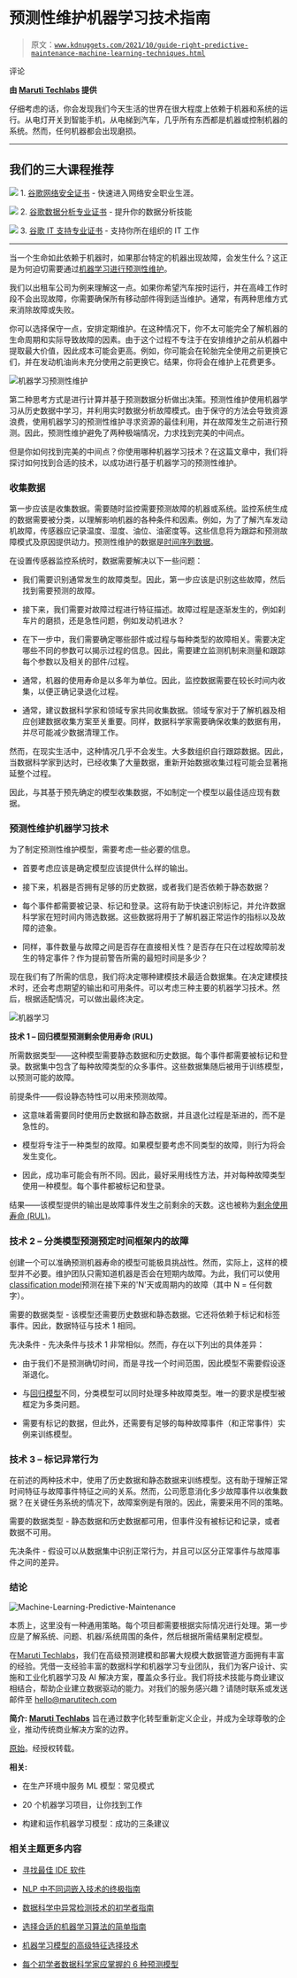 # 预测性维护机器学习技术指南

> 原文：[`www.kdnuggets.com/2021/10/guide-right-predictive-maintenance-machine-learning-techniques.html`](https://www.kdnuggets.com/2021/10/guide-right-predictive-maintenance-machine-learning-techniques.html)

评论

**由 [Maruti Techlabs](https://marutitech.com/) 提供**

仔细考虑的话，你会发现我们今天生活的世界在很大程度上依赖于机器和系统的运行。从电灯开关到智能手机，从电梯到汽车，几乎所有东西都是机器或控制机器的系统。然而，任何机器都会出现磨损。

* * *

## 我们的三大课程推荐

![](img/0244c01ba9267c002ef39d4907e0b8fb.png) 1\. [谷歌网络安全证书](https://www.kdnuggets.com/google-cybersecurity) - 快速进入网络安全职业生涯。

![](img/e225c49c3c91745821c8c0368bf04711.png) 2\. [谷歌数据分析专业证书](https://www.kdnuggets.com/google-data-analytics) - 提升你的数据分析技能

![](img/0244c01ba9267c002ef39d4907e0b8fb.png) 3\. [谷歌 IT 支持专业证书](https://www.kdnuggets.com/google-itsupport) - 支持你所在组织的 IT 工作

* * *

当一个生命如此依赖于机器时，如果那台特定的机器出现故障，会发生什么？这正是为何迫切需要通过[机器学习进行预测性维护](https://marutitech.com/machine-learning-predictive-analytics/)。

我们以出租车公司为例来理解这一点。如果你希望汽车按时运行，并在高峰工作时段不会出现故障，你需要确保所有移动部件得到适当维护。通常，有两种思维方式来消除故障或失败。

你可以选择保守一点，安排定期维护。在这种情况下，你不太可能完全了解机器的生命周期和实际导致故障的因素。由于这个过程不专注于在安排维护之前从机器中提取最大价值，因此成本可能会更高。例如，你可能会在轮胎完全使用之前更换它们，并在发动机油尚未充分使用之前更换它。结果，你将会在维护上花费更多。

![机器学习预测性维护](img/c301db96b7bbf13b94f9887de6ec32c2.png)

第二种思考方式是进行计算并基于预测数据分析做出决策。预测性维护使用机器学习从历史数据中学习，并利用实时数据分析故障模式。由于保守的方法会导致资源浪费，使用机器学习的预测性维护寻求资源的最佳利用，并在故障发生之前进行预测。因此，预测性维护避免了两种极端情况，力求找到完美的中间点。

但是你如何找到完美的中间点？你使用哪种机器学习技术？在这篇文章中，我们将探讨如何找到合适的技术，以成功进行基于机器学习的预测性维护。

### **收集数据**

第一步应该是收集数据。需要随时监控需要预测故障的机器或系统。监控系统生成的数据需要被分类，以理解影响机器的各种条件和因素。例如，为了了解汽车发动机故障，传感器应记录温度、湿度、油位、油密度等。这些信息将为跟踪和预测故障模式及原因提供动力。预测性维护的数据是[时间序列数据](https://en.wikipedia.org/wiki/Time_series)。

在设置传感器监控系统时，数据需要解决以下一些问题：

+   我们需要识别通常发生的故障类型。因此，第一步应该是识别这些故障，然后找到需要预测的故障。

+   接下来，我们需要对故障过程进行特征描述。故障过程是逐渐发生的，例如刹车片的磨损，还是急性问题，例如发动机进水？

+   在下一步中，我们需要确定哪些部件或过程与每种类型的故障相关。需要决定哪些不同的参数可以揭示过程的信息。因此，需要建立监测机制来测量和跟踪每个参数以及相关的部件/过程。

+   通常，机器的使用寿命是以多年为单位。因此，监控数据需要在较长时间内收集，以便正确记录退化过程。

+   通常，建议数据科学家和领域专家共同收集数据。领域专家对于了解机器及相应创建数据收集方案至关重要。同样，数据科学家需要确保收集的数据有用，并尽可能减少数据清理工作。

然而，在现实生活中，这种情况几乎不会发生。大多数组织自行跟踪数据。因此，当数据科学家到达时，已经收集了大量数据，重新开始数据收集过程可能会显著拖延整个过程。

因此，与其基于预先确定的模型收集数据，不如制定一个模型以最佳适应现有数据。

### **预测性维护机器学习技术**

为了制定预测性维护模型，需要考虑一些必要的信息。

+   首要考虑应该是确定模型应该提供什么样的输出。

+   接下来，机器是否拥有足够的历史数据，或者我们是否依赖于静态数据？

+   每个事件都需要被记录、标记和登录。这将有助于快速识别标记，并允许数据科学家在短时间内筛选数据。这些数据将用于了解机器正常运作的指标以及故障的迹象。

+   同样，事件数量与故障之间是否存在直接相关性？是否存在只在过程故障前发生的特定事件？作为提前警告所需的最短时间是多少？

现在我们有了所需的信息，我们将决定哪种建模技术最适合数据集。在决定建模技术时，还会考虑期望的输出和可用条件。可以考虑三种主要的机器学习技术。然后，根据适配情况，可以做出最终决定。

![机器学习](img/cc4f7a508f392c12a6d33d3c6da37aa3.png)

**技术 1 – 回归模型预测剩余使用寿命 (RUL)**

所需数据类型——这种模型需要静态数据和历史数据。每个事件都需要被标记和登录。数据集中包含了每种故障类型的众多事件。这些数据集随后被用于训练模型，以预测可能的故障。

前提条件——假设静态特性可以用来预测故障。

+   这意味着需要同时使用历史数据和静态数据，并且退化过程是渐进的，而不是急性的。

+   模型将专注于一种类型的故障。如果模型要考虑不同类型的故障，则行为将会发生变化。

+   因此，成功率可能会有所不同。因此，最好采用线性方法，并对每种故障类型使用一种模型。每个事件都被标记和登录。

结果——该模型提供的输出是故障事件发生之前剩余的天数。这也被称为[剩余使用寿命 (RUL)](https://www.partneresi.com/resources/glossary/remaining-useful-life-rul)。

### **技术 2 – 分类模型预测预定时间框架内的故障**

创建一个可以准确预测机器寿命的模型可能极具挑战性。然而，实际上，这样的模型并不必要。维护团队只需知道机器是否会在短期内故障。为此，我们可以使用[classification model](https://en.wikipedia.org/wiki/Statistical_classification)预测在接下来的'N'天或周期内的故障（其中 N = 任何数字）。

需要的数据类型 - 该模型还需要历史数据和静态数据。它还将依赖于标记和标签事件。因此，数据特征与技术 1 相同。

先决条件 - 先决条件与技术 1 非常相似。然而，存在以下列出的具体差异：

+   由于我们不是预测确切时间，而是寻找一个时间范围，因此模型不需要假设逐渐退化。

+   与[回归模型](https://en.wikipedia.org/wiki/Regression_analysis)不同，分类模型可以同时处理多种故障类型。唯一的要求是模型被框定为多类问题。

+   需要有标记的数据，但此外，还需要有足够的每种故障事件（和正常事件）实例来训练模型。

### **技术 3 – 标记异常行为**

在前述的两种技术中，使用了历史数据和静态数据来训练模型。这有助于理解正常时间特征与故障事件特征之间的关系。然而，公司愿意消化多少故障事件以收集数据？在关键任务系统的情况下，故障案例是有限的。因此，需要采用不同的策略。

需要的数据类型 - 静态数据和历史数据都可用，但事件没有被标记和记录，或者数据不可用。

先决条件 - 假设可以从数据集中识别正常行为，并且可以区分正常事件与故障事件之间的差异。

### **结论**

![Machine-Learning-Predictive-Maintenance](img/a5bccdafbedfe86c4cf2baf0a0662333.png)

本质上，这里没有一种通用策略。每个项目都需要根据实际情况进行处理。第一步应是了解系统、问题、机器/系统周围的条件，然后根据所需结果制定模型。

在[Maruti Techlabs](https://marutitech.com/)，我们在高级预测建模和部署大规模大数据管道方面拥有丰富的经验。凭借一支经验丰富的数据科学和机器学习专业团队，我们为客户设计、实施和工业化机器学习及 AI 解决方案，覆盖众多行业。我们将技术技能与商业建议相结合，帮助企业建立数据驱动的能力。对我们的服务感兴趣？请随时联系或发送邮件至 hello@marutitech.com

**简介: [Maruti Techlabs](https://marutitech.com/)** 旨在通过数字化转型重新定义企业，并成为全球尊敬的企业，推动传统商业解决方案的边界。

[原始](https://marutitech.com/predictive-maintenance-machine-learning-techniques/)。经授权转载。

**相关:**

+   在生产环境中服务 ML 模型：常见模式

+   20 个机器学习项目，让你找到工作

+   构建和运作机器学习模型：成功的三条建议

### 相关主题更多内容

+   [寻找最佳 IDE 软件](https://www.kdnuggets.com/2022/05/finding-best-ide-software.html)

+   [NLP 中不同词嵌入技术的终极指南](https://www.kdnuggets.com/2021/11/guide-word-embedding-techniques-nlp.html)

+   [数据科学中异常检测技术的初学者指南](https://www.kdnuggets.com/2023/05/beginner-guide-anomaly-detection-techniques-data-science.html)

+   [选择合适的机器学习算法的简单指南](https://www.kdnuggets.com/2020/05/guide-choose-right-machine-learning-algorithm.html)

+   [机器学习模型的高级特征选择技术](https://www.kdnuggets.com/2023/06/advanced-feature-selection-techniques-machine-learning-models.html)

+   [每个初学者数据科学家应掌握的 6 种预测模型](https://www.kdnuggets.com/2021/12/6-predictive-models-every-beginner-data-scientist-master.html)
